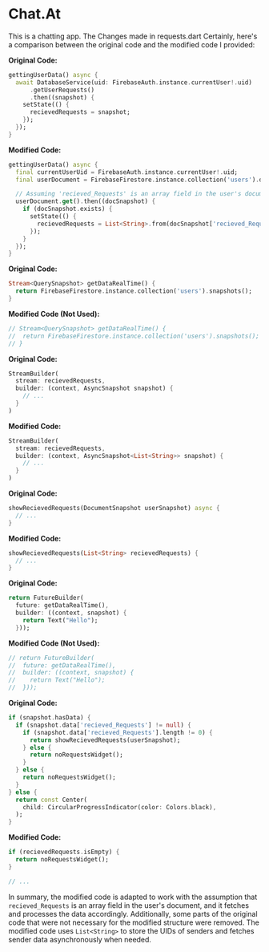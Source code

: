 # Chat.At
 This is a chatting app.
The Changes made in requests.dart
Certainly, here's a comparison between the original code and the modified code I provided:

**Original Code:**
```dart
gettingUserData() async {
  await DatabaseService(uid: FirebaseAuth.instance.currentUser!.uid)
      .getUserRequests()
      .then((snapshot) {
    setState(() {
      recievedRequests = snapshot;
    });
  });
}
```

**Modified Code:**
```dart
gettingUserData() async {
  final currentUserUid = FirebaseAuth.instance.currentUser!.uid;
  final userDocument = FirebaseFirestore.instance.collection('users').doc(currentUserUid);

  // Assuming 'recieved_Requests' is an array field in the user's document
  userDocument.get().then((docSnapshot) {
    if (docSnapshot.exists) {
      setState(() {
        recievedRequests = List<String>.from(docSnapshot['recieved_Requests']);
      });
    }
  });
}
```

**Original Code:**
```dart
Stream<QuerySnapshot> getDataRealTime() {
  return FirebaseFirestore.instance.collection('users').snapshots();
}
```

**Modified Code (Not Used):**
```dart
// Stream<QuerySnapshot> getDataRealTime() {
//  return FirebaseFirestore.instance.collection('users').snapshots();
// }
```

**Original Code:**
```dart
StreamBuilder(
  stream: recievedRequests,
  builder: (context, AsyncSnapshot snapshot) {
    // ...
  }
)
```

**Modified Code:**
```dart
StreamBuilder(
  stream: recievedRequests,
  builder: (context, AsyncSnapshot<List<String>> snapshot) {
    // ...
  }
)
```

**Original Code:**
```dart
showRecievedRequests(DocumentSnapshot userSnapshot) async {
  // ...
}
```

**Modified Code:**
```dart
showRecievedRequests(List<String> recievedRequests) {
  // ...
}
```

**Original Code:**
```dart
return FutureBuilder(
  future: getDataRealTime(),
  builder: ((context, snapshot) {
    return Text("Hello");
  }));
```

**Modified Code (Not Used):**
```dart
// return FutureBuilder(
//  future: getDataRealTime(),
//  builder: ((context, snapshot) {
//    return Text("Hello");
//  }));
```

**Original Code:**
```dart
if (snapshot.hasData) {
  if (snapshot.data['recieved_Requests'] != null) {
    if (snapshot.data['recieved_Requests'].length != 0) {
      return showRecievedRequests(userSnapshot);
    } else {
      return noRequestsWidget();
    }
  } else {
    return noRequestsWidget();
  }
} else {
  return const Center(
    child: CircularProgressIndicator(color: Colors.black),
  );
}
```

**Modified Code:**
```dart
if (recievedRequests.isEmpty) {
  return noRequestsWidget();
}

// ...
```

In summary, the modified code is adapted to work with the assumption that `recieved_Requests` is an array field in the user's document, and it fetches and processes the data accordingly. Additionally, some parts of the original code that were not necessary for the modified structure were removed. The modified code uses `List<String>` to store the UIDs of senders and fetches sender data asynchronously when needed.